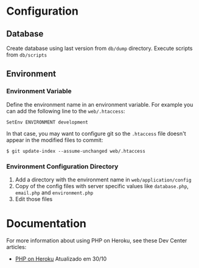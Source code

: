 # Configuration

## Database

Create database using last version from `db/dump` directory.
Execute scripts from `db/scripts`

## Environment

### Environment Variable

Define the environment name in an environment variable.
For example you can add the following line to the `web/.htaccess`:

```
SetEnv ENVIRONMENT development
```

In that case, you may want to configure git so the `.htaccess` file doesn't appear in the modified files to commit:

```
$ git update-index --assume-unchanged web/.htaccess 
```


### Environment Configuration Directory

1. Add a directory with the environment name in `web/application/config`
2. Copy of the config files with server specific values like `database.php`, `email.php` and `environment.php`
3. Edit those files


# Documentation

For more information about using PHP on Heroku, see these Dev Center articles:

- [PHP on Heroku](https://devcenter.heroku.com/categories/php)
Atualizado em 30/10